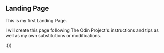 <h2 font-weight="bold">Landing Page</h2>

<p>This is my first Landing Page.</p>
<p>I will create this page following The Odin Project's instructions and tips as well as my own substitutions or modifications. </p>
<p> :))) </p>
